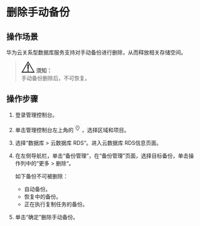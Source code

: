 # 删除手动备份<a name="zh-cn_topic_pg_0037000198"></a>

## 操作场景<a name="zh-cn_topic_0037000198_section17499198135414"></a>

华为云关系型数据库服务支持对手动备份进行删除，从而释放相关存储空间。

>![](public_sys-resources/icon-notice.gif) **须知：**   
>手动备份删除后，不可恢复。  

## 操作步骤<a name="zh-cn_topic_0037000198_s84d6bef8cb664c9480d4c8fbec48744f"></a>

1.  登录管理控制台。
2.  单击管理控制台左上角的![](figures/Region灰色图标.png)，选择区域和项目。
3.  选择“数据库  \>  云数据库 RDS“。进入云数据库 RDS信息页面。
4.  在左侧导航栏，单击“备份管理”，在“备份管理”页面，选择目标备份，单击操作列中的“更多  \>  删除“。

    如下备份不可被删除：

    -   自动备份。
    -   恢复中的备份。
    -   正在执行复制任务的备份。

5.  单击“确定”删除手动备份。

